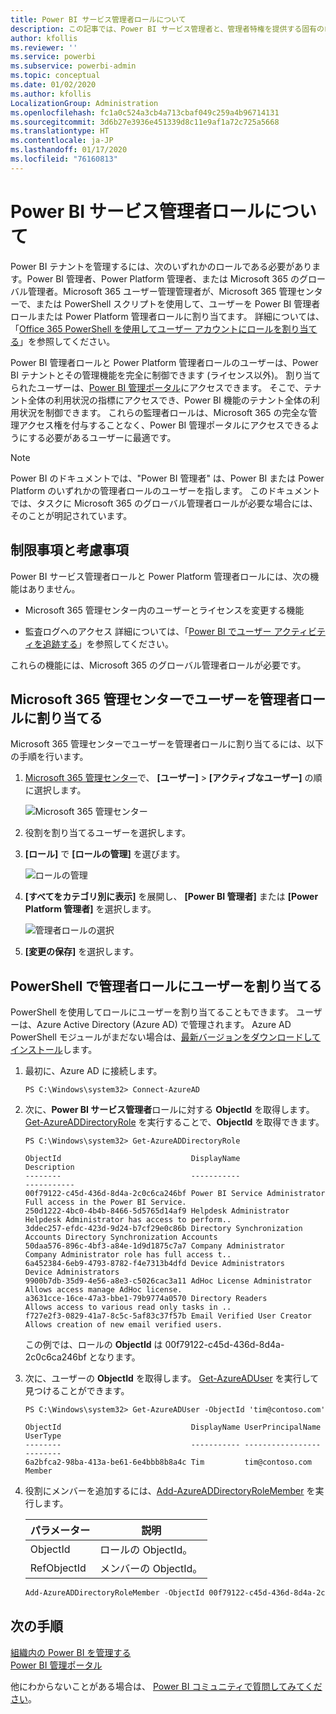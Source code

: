 ```yaml
---
title: Power BI サービス管理者ロールについて
description: この記事では、Power BI サービス管理者と、管理者特権を提供する固有のロールについて説明します。
author: kfollis
ms.reviewer: ''
ms.service: powerbi
ms.subservice: powerbi-admin
ms.topic: conceptual
ms.date: 01/02/2020
ms.author: kfollis
LocalizationGroup: Administration
ms.openlocfilehash: fc1a0c524a3cb4a713cbaf049c259a4b96714131
ms.sourcegitcommit: 3d6b27e3936e451339d8c11e9af1a72c725a5668
ms.translationtype: HT
ms.contentlocale: ja-JP
ms.lasthandoff: 01/17/2020
ms.locfileid: "76160813"
---
```

# <a name="understanding-power-bi-service-administrator-roles"></a>Power BI サービス管理者ロールについて

Power BI テナントを管理するには、次のいずれかのロールである必要があります。Power BI 管理者、Power Platform 管理者、または Microsoft 365 のグローバル管理者。Microsoft 365 ユーザー管理管理者が、Microsoft 365 管理センターで、または PowerShell スクリプトを使用して、ユーザーを Power BI 管理者ロールまたは Power Platform 管理者ロールに割り当てます。 詳細については、「[Office 365 PowerShell を使用してユーザー アカウントにロールを割り当てる](/office365/enterprise/powershell/assign-roles-to-user-accounts-with-office-365-powershell)」を参照してください。

Power BI 管理者ロールと Power Platform 管理者ロールのユーザーは、Power BI テナントとその管理機能を完全に制御できます (ライセンス以外)。 割り当てられたユーザーは、[Power BI 管理ポータル](service-admin-portal.md)にアクセスできます。 そこで、テナント全体の利用状況の指標にアクセスでき、Power BI 機能のテナント全体の利用状況を制御できます。 これらの監理者ロールは、Microsoft 365 の完全な管理アクセス権を付与することなく、Power BI 管理ポータルにアクセスできるようにする必要があるユーザーに最適です。

> [!NOTE]
> Power BI のドキュメントでは、"Power BI 管理者" は、Power BI または Power Platform のいずれかの管理者ロールのユーザーを指します。 このドキュメントでは、タスクに Microsoft 365 のグローバル管理者ロールが必要な場合には、そのことが明記されています。

## <a name="limitations-and-considerations"></a>制限事項と考慮事項

Power BI サービス管理者ロールと Power Platform 管理者ロールには、次の機能はありません。

* Microsoft 365 管理センター内のユーザーとライセンスを変更する機能

* 監査ログへのアクセス 詳細については、「[Power BI でユーザー アクティビティを追跡する](service-admin-auditing.md)」を参照してください。

これらの機能には、Microsoft 365 のグローバル管理者ロールが必要です。

## <a name="assign-users-to-an-admin-role-in-the-microsoft-365-admin-center"></a>Microsoft 365 管理センターでユーザーを管理者ロールに割り当てる

Microsoft 365 管理センターでユーザーを管理者ロールに割り当てるには、以下の手順を行います。

1. [Microsoft 365 管理センター](https://portal.office.com/adminportal/home#/homepage)で、 **[ユーザー]**  >  **[アクティブなユーザー]** の順に選択します。

    ![Microsoft 365 管理センター](media/service-admin-role/powerbi-admin-users.png)

1. 役割を割り当てるユーザーを選択します。

1. **[ロール]** で **[ロールの管理]** を選びます。

    ![ロールの管理](media/service-admin-role/powerbi-admin-edit-roles.png)

1. **[すべてをカテゴリ別に表示]** を展開し、 **[Power BI 管理者]** または **[Power Platform 管理者]** を選択します。

    ![管理者ロールの選択](media/service-admin-role/powerbi-admin-role.png)

1. **[変更の保存]** を選択します。

## <a name="assign-users-to-the-admin-role-with-powershell"></a>PowerShell で管理者ロールにユーザーを割り当てる

PowerShell を使用してロールにユーザーを割り当てることもできます。 ユーザーは、Azure Active Directory (Azure AD) で管理されます。 Azure AD PowerShell モジュールがまだない場合は、[最新バージョンをダウンロードしてインストール](https://www.powershellgallery.com/packages/AzureAD/)します。

1. 最初に、Azure AD に接続します。
   ```
   PS C:\Windows\system32> Connect-AzureAD
   ```

1. 次に、**Power BI サービス管理者**ロールに対する **ObjectId** を取得します。 [Get-AzureADDirectoryRole](/powershell/module/azuread/get-azureaddirectoryrole) を実行することで、**ObjectId** を取得できます。

    ```
    PS C:\Windows\system32> Get-AzureADDirectoryRole

    ObjectId                             DisplayName                        Description
    --------                             -----------                        -----------
    00f79122-c45d-436d-8d4a-2c0c6ca246bf Power BI Service Administrator     Full access in the Power BI Service.
    250d1222-4bc0-4b4b-8466-5d5765d14af9 Helpdesk Administrator             Helpdesk Administrator has access to perform..
    3ddec257-efdc-423d-9d24-b7cf29e0c86b Directory Synchronization Accounts Directory Synchronization Accounts
    50daa576-896c-4bf3-a84e-1d9d1875c7a7 Company Administrator              Company Administrator role has full access t..
    6a452384-6eb9-4793-8782-f4e7313b4dfd Device Administrators              Device Administrators
    9900b7db-35d9-4e56-a8e3-c5026cac3a11 AdHoc License Administrator        Allows access manage AdHoc license.
    a3631cce-16ce-47a3-bbe1-79b9774a0570 Directory Readers                  Allows access to various read only tasks in ..
    f727e2f3-0829-41a7-8c5c-5af83c37f57b Email Verified User Creator        Allows creation of new email verified users.
    ```

    この例では、ロールの **ObjectId** は 00f79122-c45d-436d-8d4a-2c0c6ca246bf となります。

1. 次に、ユーザーの **ObjectId** を取得します。 [Get-AzureADUser](/powershell/module/azuread/get-azureaduser) を実行して見つけることができます。

    ```
    PS C:\Windows\system32> Get-AzureADUser -ObjectId 'tim@contoso.com'

    ObjectId                             DisplayName UserPrincipalName      UserType
    --------                             ----------- -----------------      --------
    6a2bfca2-98ba-413a-be61-6e4bbb8b8a4c Tim         tim@contoso.com        Member
    ```

1. 役割にメンバーを追加するには、[Add-AzureADDirectoryRoleMember](/powershell/module/azuread/add-azureaddirectoryrolemember) を実行します。

    | パラメーター | 説明 |
    | --- | --- |
    | ObjectId |ロールの ObjectId。 |
    | RefObjectId |メンバーの ObjectId。 |

    ```powershell
    Add-AzureADDirectoryRoleMember -ObjectId 00f79122-c45d-436d-8d4a-2c0c6ca246bf -RefObjectId 6a2bfca2-98ba-413a-be61-6e4bbb8b8a4c
    ```

## <a name="next-steps"></a>次の手順

[組織内の Power BI を管理する](service-admin-administering-power-bi-in-your-organization.md)  
[Power BI 管理ポータル](service-admin-portal.md)  

他にわからないことがある場合は、 [Power BI コミュニティで質問してみてください](https://community.powerbi.com/)。
